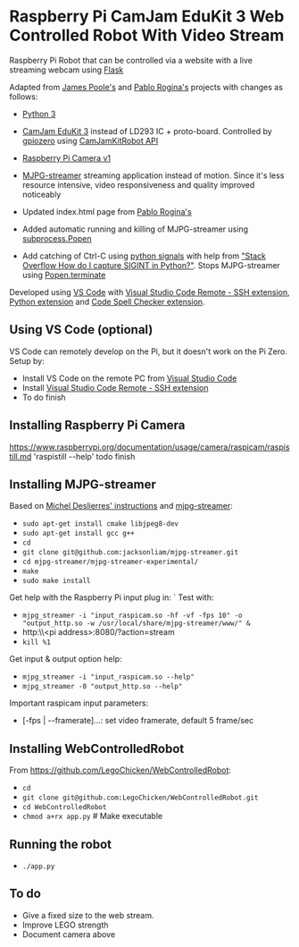 # Raspberry Pi CamJam EduKit 3 Web Controlled Robot With Video Stream

Raspberry Pi Robot that can be controlled via a website with a live streaming webcam using [Flask](https://flask.palletsprojects.com/en/1.1.x/)

Adapted from [James Poole's](http://jamespoole.me/2016/04/29/web-controlled-robot-with-video-stream/) and [Pablo Rogina's](https://bitbucket.org/pablojr/webcontrolledrobot/src/master/) projects with changes as follows:

* [Python 3](https://docs.python.org/3/)
* [CamJam EduKit 3](https://camjam.me/?page_id=1035) instead of LD293 IC + proto-board. Controlled by [gpiozero](https://gpiozero.readthedocs.io/en/stable/#) using [CamJamKitRobot API](https://gpiozero.readthedocs.io/en/stable/api_boards.html?highlight=CamJamKitRobot#camjamkitrobot)

* [Raspberry Pi Camera v1](https://uk.pi-supply.com/products/raspberry-pi-camera-board-v1-3-5mp-1080p)
* [MJPG-streamer](https://github.com/jacksonliam/mjpg-streamer) streaming application instead of motion. Since it's less resource intensive, video responsiveness and quality improved noticeably
* Updated index.html page from [Pablo Rogina's](https://bitbucket.org/pablojr/webcontrolledrobot/src/master/)
* Added automatic running and killing of MJPG-streamer using [subprocess.Popen](https://docs.python.org/2/library/subprocess.html#popen-constructor)
* Add catching of Ctrl-C using [python signals](https://docs.python.org/3/library/signal.html) with help from ["Stack Overflow How do I capture SIGINT in Python?"](https://stackoverflow.com/questions/1112343/how-do-i-capture-sigint-in-python). Stops MJPG-streamer using [Popen.terminate](https://docs.python.org/2/library/subprocess.html#subprocess.Popen.terminate)

Developed using [VS Code](https://code.visualstudio.com/) with [Visual Studio Code Remote - SSH extension](https://code.visualstudio.com/docs/remote/ssh), [Python extension](https://marketplace.visualstudio.com/items?itemName=ms-python.python) and [Code Spell Checker extension](https://marketplace.visualstudio.com/items?itemName=streetsidesoftware.code-spell-checker).

## Using VS Code (optional)
VS Code can remotely develop on the Pi, but it doesn't work on the Pi Zero. Setup by:
* Install VS Code on the remote PC from [Visual Studio Code](https://code.visualstudio.com/)
* Install [Visual Studio Code Remote - SSH extension](https://code.visualstudio.com/docs/remote/ssh)
* To do finish

## Installing Raspberry Pi Camera
https://www.raspberrypi.org/documentation/usage/camera/raspicam/raspistill.md
'raspistill --help'
todo finish

## Installing MJPG-streamer
Based on [Michel Deslierres' instructions](https://www.sigmdel.ca/michel/ha/rpi/streaming_en.html#software) and [mjpg-streamer](https://github.com/jacksonliam/mjpg-streamer):
* `sudo apt-get install cmake libjpeg8-dev`
* `sudo apt-get install gcc g++`
* `cd`
* `git clone git@github.com:jacksonliam/mjpg-streamer.git`
* `cd mjpg-streamer/mjpg-streamer-experimental/`
* `make`
* `sudo make install`

Get help with the Raspberry Pi input plug in:
`
Test with:

* `mjpg_streamer -i "input_raspicam.so -hf -vf -fps 10" -o "output_http.so -w /usr/local/share/mjpg-streamer/www/" &`
* http:\\\\\<pi address>\:8080/?action=stream
* `kill %1`

Get input & output option help:
* `mjpg_streamer -i "input_raspicam.so --help"`
* `mjpg_streamer -0 "output_http.so --help"`

Important raspicam input parameters:
* [-fps | --framerate]...: set video framerate, default 5 frame/sec

## Installing WebControlledRobot
From https://github.com/LegoChicken/WebControlledRobot:
* `cd`
* `git clone git@github.com:LegoChicken/WebControlledRobot.git`
* `cd WebControlledRobot`
* `chmod a+rx app.py` # Make executable

## Running the robot
* `./app.py`

## To do
* Give a fixed size to the web stream.
* Improve LEGO strength
* Document camera above
